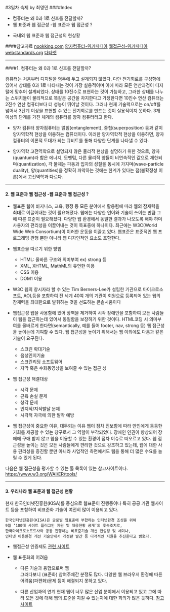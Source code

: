 #3일차 숙제 by 최영민
####Index
* 컴퓨터는 왜 0과 1로 신호를 전달할까? 
* 웹 표준과 웹 접근성 -웹 표준과 웹 접근성 ? 
- 국내외 웹 표준과 웹 접근성의 현상황

####참고자료 
[nookking.com](http://nookkin.com/articles/computer-science/why-computers-use-binary.ndoc)
[양자컴퓨터-위키페디아](https://en.wikipedia.org/wiki/Quantum_computing)
[웹접근성-위키페디아](https://en.wikipedia.org/wiki/Web_accessibility)
[webstandards.org](http://www.webstandards.org/learn/faq/)
[다타넷](http://www.datanet.co.kr/news/articleView.html?idxno=91925)

 ---
 
####1. 컴퓨터는 왜 0과 1로 신호를 전달할까? 

컴퓨터는 처음부터 디지털을 염두에 두고 설계되지 않았다. 다만 전기회로를 구성함에 있어서 상태를 0과 1로 나타내는 것이 가장 실용적이며 이에 따라 모든 연산과정이 디지털에 맞추어 설계되었다. 상태를 10진수로 표현하는 것이 가능하고, 그러한 상태를 나누는 스위치들이 물리적으로 똑같은 공간을 차지한다고 가정한다면 10진수 연산 컴퓨터는 2진수 연산 컴퓨터보다 더 성능이 뛰어날 것이다. 그러나 현재 기술력으로는 on/off를 넘어서 3단계 이상을 표현할 수 있는 전기회로를 만드는 것이 실용적이지 못하다. 3개 이상의 단계를 가진 체계의 컴퓨터를 양자 컴퓨터라고 한다. 

- 양자 컴퓨터 
양자컴퓨터는 얽힘(entanglement), 중첩(superposition) 등과 같이 양자역학적 현상을 이용하는 컴퓨터이다. 이러한 양자역학적 현상을 이용하면, 양자컴퓨터의 이론적 토대가 되는 큐비트를 통해 다양한 단계를 나타낼 수 있다. 

- 양자역학 
고전역학으로 설명되지 않은 물리적 현상을 설명하기 위한 것으로, 양자(quantum)라 함은 에너지, 모멘텀, 다른 물리적 양들이 비연속적인 값으로 제한되며(quantization), 각 물체는 파동과 입자의 성질을 동시에 가지며(wave-particle duality), 양(quantities)을 정확히 파악하는 것에는 한계가 있다는 점(불확정성 이론)에서 고전역학과 다르다. 

---
#### 2. 웹 표준과 웹 접근성 -웹 표준과 웹 접근성 ? 

- 웹표준 
웹이 비지니스, 교육, 행정 등 모든 분야에서 활용됨에 따라 웹의 잠재력을 최대로 이끌어내는 것이 필요해졌다. 웹에는 다양한 언어와 기술이 쓰이는 만큼 그에 따른 표준이 필요해졌다. 다양한 웹 환경에서 동일한 결과가 나오도록 해야 하며 사용자의 편리성을 이끌어내는 것이 목표중에 하나이다. 최근에는 W3C(World Wide Web Consortium)이 이러한 운동을 이끌고 있다. 웹표준은 표준적인 웹 프로그래밍 관행 뿐만 아니라 웹 디자인적인 요소도 포함한다. 

- 웹표준을 따르기 위한 방법 
	- HTML: 올바른 구조와 의미부여 ex) strong 등 
	- XML, XHTML, MathML의 유연한 이용
	- CSS 이용 
	- DOM1 이용 

- W3C
웹의 창시자라 할 수 있는  Tim Berners-Lee가 설립한 기관으로 마이크로소프트, AOL등을 포함하여 전 세계 40여 개의 기관이 회원으로 등록되어 있는 웹의 잠재력을 최대한으로 발휘하는 것을 선도하는 콘솔시움이다 

- 웹접근성 
웹을 사용함에 있어 장벽을 제거하여 시각 장애인을 포함하여 모든 사람들이 웹을 접근하는데 있어서 동일함을 보장하기 위한 것이다. HTML코딩 시 의미부여를 올바르게 한다면(semantically, 예를 들어 footer, nav, strong 등) 웹 접근성을 높이는데 기여할 수 있다. 웹 접근성을 높이기 위해서는 웹 이외에도 다음과 같은 기술이 요구된다. 
	- 스크린 확대기술 
	- 음성인지기술 
	- 스크린리딩 소프트웨어 
	- 자막 혹은 수화동영상을 보여줄 수 있는 접근 성 

- 웹 접근성 해결대상 
	- 시각 문제 
	- 근육 손실 문제 
	- 청각 문제
	- 인지적/지적발달 문제 
	- 시각적 자극에 의한 발작 예방 
	
- 웹 접근성이 중요한 이유, 대두되는 이유 
웹이 점차 진보함에 따라 만인에게 동등한 기회를 제공할 수 있는 창구로서 그 역할이 부각되었다. 장애인 인권이 향상되어 장애에 구애 받지 않고 웹을 이용할 수 있는 환경이 점차 이슈로 떠오르고 있다. 웹 접근성을 높이는 것은 모든 사람들에게 편리한 것으로 강조하고 있는데, 웹에 대한 사용 편리성을 증진할 뿐만 아니라 사업적인 측면에서도 웹을 통해 더 많은 수요를 늘릴 수 있게 된다. 

다음은 웹 접근성을 평가할 수 있는 툴 목록이 있는 참고사이트이다. 
https://www.w3.org/WAI/ER/tools/

---
#### 3. 우리나라 웹 표준과 웹 접근성 현황  

현재 한국인터넷진흥원(KISA)를 중심으로 웹표준이 진행중이나 특히 공공 기관 웹사이트 등을 포함하여 비표준화 기술이 여전히 많이 이용되고 있다. 

```
한국인터넷진흥원(KISA)은 글로벌 웹표준에 부합하는 인터넷환경 조성을 위해 
9월 ‘100대 사이트 플러그인 지원 및 대응현황 공개’의 후속조치로, 
한국마이크로소프트사와 공동 진행하는 비표준기술 개선 컨설팅 및 세미나, 
인터넷 이용환경 개선 기술안내서 개정판 발간 등 다각적인 지원을 추진한다고 밝혔다.
```

- 웹접근성 인증제도
[관련 사이트](http://www.wah.or.kr/)

- 웹 표준화의 어려움
	- 다른 기술과 융합으로써 웹  
	그러다보니 (표준화) 참여주체간 분쟁도 많다. 다양한 웹 브라우저 환경에 따른 어려움(파편화)문제 등이 해결되지 못하고 있다. 
	
	- 다른 산업과의 연계 
현재 웹이 너무 많은 산업 분야에서 이용되고 있고 그에 따라 모든 것에 대해 웹의 표준을 지킬 수 있는지에 대한 회의가 많은 듯하다. 
[참고 사이트](http://www.zdnet.co.kr/news/news_view.asp?artice_id=20161222170703&type=det&re=)